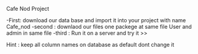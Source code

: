 Cafe Nod Project

-First:
download our data base and import it into your project with name Cafe_nod
-second :
downlaod our files one packege at same file User and admin in same file
-third :
Run it on a server and try it >>

Hint :
keep all column names on database as default dont change it
